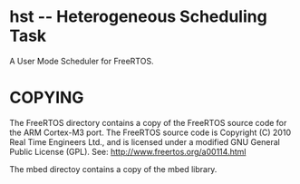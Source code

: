 # hst -- Heterogeneous Scheduling Task
A User Mode Scheduler for FreeRTOS.

# COPYING
The FreeRTOS directory contains a copy of the FreeRTOS source code for the ARM Cortex-M3 port.
The FreeRTOS source code is Copyright (C) 2010 Real Time Engineers Ltd., and is licensed under a modified GNU General Public License (GPL). See: http://www.freertos.org/a00114.html

The mbed directoy contains a copy of the mbed library.
